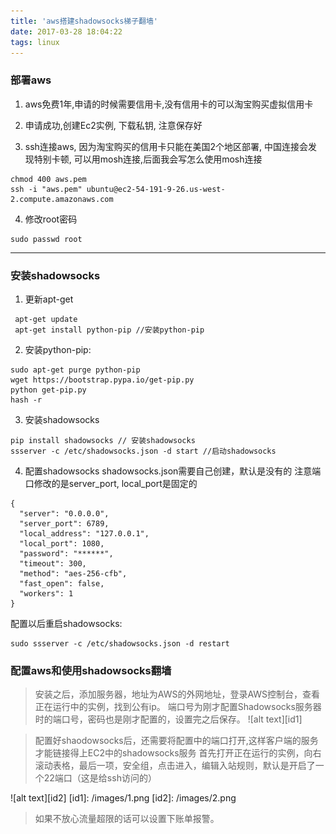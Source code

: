 ```yaml
---
title: 'aws搭建shadowsocks梯子翻墙'
date: 2017-03-28 18:04:22
tags: linux
---
```


### 部署aws
1. aws免费1年,申请的时候需要信用卡,没有信用卡的可以淘宝购买虚拟信用卡

2. 申请成功,创建Ec2实例, 下载私钥, 注意保存好
3. ssh连接aws, 因为淘宝购买的信用卡只能在美国2个地区部署, 中国连接会发现特别卡顿, 可以用mosh连接,后面我会写怎么使用mosh连接
```
chmod 400 aws.pem
ssh -i "aws.pem" ubuntu@ec2-54-191-9-26.us-west-2.compute.amazonaws.com
```
4. 修改root密码
```
sudo passwd root
```
<!-- more -->
-------

### 安装shadowsocks

1. 更新apt-get
```
 apt-get update
 apt-get install python-pip //安装python-pip
```

2. 安装python-pip:
```
sudo apt-get purge python-pip
wget https://bootstrap.pypa.io/get-pip.py
python get-pip.py
hash -r
```
3. 安装shadowsocks
```
pip install shadowsocks // 安装shadowsocks
ssserver -c /etc/shadowsocks.json -d start //启动shadowsocks
```
4. 配置shadowsocks
shadowsocks.json需要自己创建，默认是没有的 注意端口修改的是server_port, local_port是固定的
```
{
  "server": "0.0.0.0",
  "server_port": 6789,
  "local_address": "127.0.0.1",
  "local_port": 1080,
  "password": "******",
  "timeout": 300,
  "method": "aes-256-cfb",
  "fast_open": false,
  "workers": 1
}
```
配置以后重启shadowsocks:
```
sudo ssserver -c /etc/shadowsocks.json -d restart
```
### 配置aws和使用shadowsocks翻墙

>安装之后，添加服务器，地址为AWS的外网地址，登录AWS控制台，查看正在运行中的实例，找到公有ip。 端口号为刚才配置Shadowsocks服务器时的端口号，密码也是刚才配置的，设置完之后保存。
![alt text][id1]

>配置好shaodowsocks后，还需要将配置中的端口打开,这样客户端的服务才能链接得上EC2中的shadowsocks服务
首先打开正在运行的实例，向右滚动表格，最后一项，安全组，点击进入，编辑入站规则，默认是开启了一个22端口（这是给ssh访问的）

![alt text][id2]
[id1]: /images/1.png
[id2]: /images/2.png
>如果不放心流量超限的话可以设置下账单报警。

